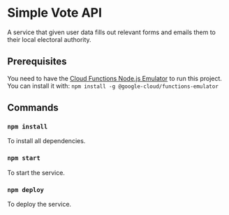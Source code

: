 # Simple Vote API
A service that given user data fills out relevant forms and emails them to their local electoral authority.

## Prerequisites
You need to have the [Cloud Functions Node.js Emulator](https://cloud.google.com/functions/docs/emulator) to run this project. You can install it with:
`npm install -g @google-cloud/functions-emulator`

## Commands

### `npm install`
To install all dependencies.

### `npm start`
To start the service.

### `npm deploy`
To deploy the service.
